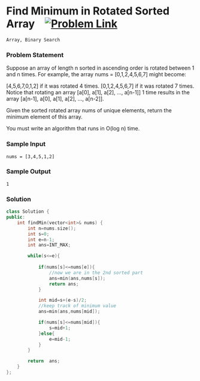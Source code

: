 
# Find Minimum in Rotated Sorted Array &ensp;  [![Problem Link](https://img.shields.io/badge/-LeetCode-FFA116?style=for-the-badge&logo=LeetCode&logoColor=black)](https://leetcode.com/problems/find-minimum-in-rotated-sorted-array/description/)

```
Array, Binary Search
``` 
### Problem Statement 
Suppose an array of length n sorted in ascending order is rotated between 1 and n times. For example, the array nums = [0,1,2,4,5,6,7] might become:

[4,5,6,7,0,1,2] if it was rotated 4 times.
[0,1,2,4,5,6,7] if it was rotated 7 times.
Notice that rotating an array [a[0], a[1], a[2], ..., a[n-1]] 1 time results in the array [a[n-1], a[0], a[1], a[2], ..., a[n-2]].

Given the sorted rotated array nums of unique elements, return the minimum element of this array.

You must write an algorithm that runs in O(log n) time.

### Sample Input
```
nums = [3,4,5,1,2]
```
### Sample Output
```
1
```

### Solution
```cpp
class Solution {
public:
    int findMin(vector<int>& nums) {
        int n=nums.size();
        int s=0;
        int e=n-1;
        int ans=INT_MAX;

        while(s<=e){
            
            if(nums[s]<=nums[e]){
                //now we are in the 2nd sorted part
                ans=min(ans,nums[s]);
                return ans;
            }

            int mid=s+(e-s)/2;
            //keep track of minimum value
            ans=min(ans,nums[mid]);

            if(nums[s]<=nums[mid]){
                s=mid+1;
            }else{
                e=mid-1;
            }
        }

        return  ans;
    }
};
```